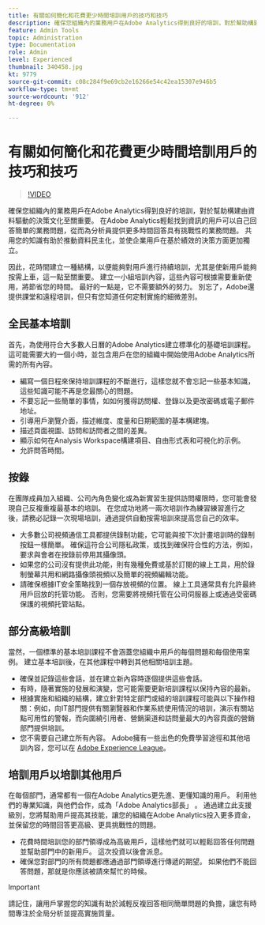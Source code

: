 ```yaml
---
title: 有關如何簡化和花費更少時間培訓用戶的技巧和技巧
description: 確保您組織內的業務用戶在Adobe Analytics得到良好的培訓，對於幫助構建由資料驅動的決策文化至關重要。 在Adobe Analytics輕鬆找到資訊的用戶可以自己回答簡單的業務問題，從而為分析員提供更多時間回答具有挑戰性的業務問題。 共用您的知識有助於推動資料民主化，並使企業用戶在基於績效的決策方面更加獨立。
feature: Admin Tools
topic: Administration
type: Documentation
role: Admin
level: Experienced
thumbnail: 340458.jpg
kt: 9779
source-git-commit: c08c284f9e69cb2e16266e54c42ea15307e946b5
workflow-type: tm+mt
source-wordcount: '912'
ht-degree: 0%

---
```



# 有關如何簡化和花費更少時間培訓用戶的技巧和技巧

>[!VIDEO](https://video.tv.adobe.com/v/340458/?quality=12&learn=on)

確保您組織內的業務用戶在Adobe Analytics得到良好的培訓，對於幫助構建由資料驅動的決策文化至關重要。 在Adobe Analytics輕鬆找到資訊的用戶可以自己回答簡單的業務問題，從而為分析員提供更多時間回答具有挑戰性的業務問題。 共用您的知識有助於推動資料民主化，並使企業用戶在基於績效的決策方面更加獨立。

因此，花時間建立一種結構，以便能夠對用戶進行持續培訓，尤其是使新用戶能夠按需上車，這一點至關重要。 建立一小組培訓內容，這些內容可根據需要重新使用，將節省您的時間。 最好的一點是，它不需要額外的努力。 別忘了，Adobe還提供課堂和遠程培訓，但只有您知道任何定制實施的細微差別。


## 全民基本培訓

首先，為使用符合大多數人日曆的Adobe Analytics建立標準化的基礎培訓課程。 這可能需要大約一個小時，並包含用戶在您的組織中開始使用Adobe Analytics所需的所有內容。

* 編寫一個日程來保持培訓課程的不斷進行，這樣您就不會忘記一些基本知識，這些知識可能不再是您最關心的問題。
* 不要忘記一些簡單的事情，如如何獲得訪問權、登錄以及更改密碼或電子郵件地址。
* 引導用戶瀏覽介面，描述維度、度量和日期範圍的基本構建塊。
* 描述頁面視圖、訪問和訪問者之間的差異。
* 顯示如何在Analysis Workspace構建項目、自由形式表和可視化的示例。
* 允許問答時間。

## 按錄

在團隊成員加入組織、公司內角色變化或為新實習生提供訪問權限時，您可能會發現自己反複重複最基本的培訓。 在您成功地將一兩次培訓作為練習練習進行之後，請務必記錄一次現場培訓，通過提供自動按需培訓來提高您自己的效率。

* 大多數公司視頻通信工具都提供錄制功能，它可能與按下次計畫培訓時的錄制按鈕一樣簡單。 確保這符合公司隱私政策，或找到確保符合性的方法，例如，要求與會者在按錄前停用其攝像頭。
* 如果您的公司沒有提供此功能，則有幾種免費或基於訂閱的線上工具，用於錄制螢幕共用和網路攝像頭視頻以及簡單的視頻編輯功能。
* 請確保根據IT安全策略找到一個存放視頻的位置。 線上工具通常具有允許最終用戶回放的托管功能。 否則，您需要將視頻托管在公司伺服器上或通過受密碼保護的視頻托管站點。

## 部分高級培訓

當然，一個標準的基本培訓課程不會涵蓋您組織中用戶的每個問題和每個使用案例。 建立基本培訓後，在其他課程中轉到其他相關培訓主題。

* 確保並記錄這些會話，並在建立新內容時逐個提供這些會話。
* 有時，隨著實施的發展和演變，您可能需要更新培訓課程以保持內容的最新。
* 根據實施和組織的結構，建立針對特定部門或組的培訓課程可能與以下操作相關：例如，向IT部門提供有關瀏覽器和作業系統使用情況的培訓，演示有關站點可用性的警報，而向圍繞引用者、營銷渠道和訪問量最大的內容頁面的營銷部門提供培訓。
* 您不需要自己建立所有內容。 Adobe擁有一些出色的免費學習途徑和其他培訓內容，您可以在 [Adobe Experience League](https://experienceleague.adobe.com/docs/analytics.html?lang=zh-Hant)。



## 培訓用戶以培訓其他用戶

在每個部門，通常都有一個在Adobe Analytics更先進、更懂知識的用戶。 利用他們的專業知識，與他們合作，成為「Adobe Analytics部長」 。 通過建立此支援級別，您將幫助用戶提高其技能，讓您的組織在Adobe Analytics投入更多資金，並保留您的時間回答更高級、更具挑戰性的問題。

* 花費時間培訓您的部門領導成為高級用戶，這樣他們就可以輕鬆回答任何問題並幫助部門中的新用戶。 這次投資以後會派息。
* 確保您對部門的所有問題都應通過部門領導進行傳遞的期望。 如果他們不能回答問題，那就是你應該被請來幫忙的時候。

>[!IMPORTANT]
>
>請記住，讓用戶掌握您的知識有助於減輕反複回答相同簡單問題的負擔，讓您有時間專注於全局分析並提高實施質量。
